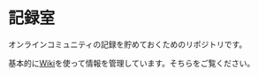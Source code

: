 # 記録室
オンラインコミュニティの記録を貯めておくためのリポジトリです。

基本的に[Wiki](https://github.com/olein-online/archives/wiki)を使って情報を管理しています。そちらをご覧ください。
